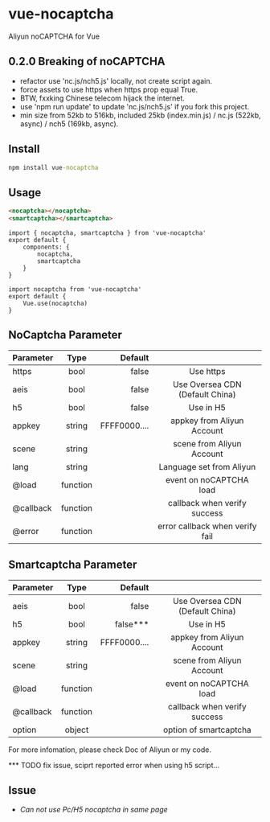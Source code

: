 # vue-nocaptcha
Aliyun noCAPTCHA for Vue

## 0.2.0 Breaking of noCAPTCHA

- refactor use 'nc.js/nch5.js' locally, not create script again.
- force assets to use https when https prop equal True.
- BTW, fxxking Chinese telecom hijack the internet.
- use 'npm run update' to update 'nc.js/nch5.js' if you fork this project.
- min size from 52kb to 516kb, included 25kb (index.min.js) / nc.js (522kb, async) / nch5 (169kb, async).

## Install
```cmd
npm install vue-nocaptcha
```

## Usage
```html
<nocaptcha></nocaptcha>
<smartcaptcha></smartcaptcha>
```

```vue
import { nocaptcha, smartcaptcha } from 'vue-nocaptcha'
export default {
    components: {
        nocaptcha,
        smartcaptcha
    }
}
```

```vue
import nocaptcha from 'vue-nocaptcha'
export default {
    Vue.use(nocaptcha)
}
```

## NoCaptcha Parameter

|Parameter         | Type           | Default  | |
| ------------- |:-------------:| -----:|:-------------:|
| https     | bool | false | Use https                  |
| aeis      | bool | false | Use Oversea CDN (Default China) |
| h5      | bool      |  false | Use in H5|
| appkey | string      |    FFFF0000.... | appkey from Aliyun Account|
| scene | string      |     | scene from Aliyun Account|
| lang | string      |     | Language set from Aliyun|
| @load | function | | event on noCAPTCHA load |
| @callback | function | | callback when verify success |
| @error | function | | error callback when verify fail |

## Smartcaptcha Parameter

|Parameter         | Type           | Default  | |
| ------------- |:-------------:| -----:|:-------------:|
| aeis      | bool | false | Use Oversea CDN (Default China) |
| h5      | bool      |  false*** | Use in H5|
| appkey | string      |    FFFF0000.... | appkey from Aliyun Account|
| scene | string      |     | scene from Aliyun Account|
| @load | function | | event on noCAPTCHA load |
| @callback | function | | callback when verify success |
| option | object | | option of smartcaptcha |

For more infomation, please check Doc of Aliyun or my code.

*** TODO fix issue, sciprt reported error when using h5 script...

## Issue

- *Can not use Pc/H5 nocaptcha in same page*
